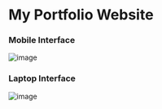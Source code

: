 # My Portfolio Website

### Mobile Interface
![image](https://github.com/adil200/Portfolio-Adil/assets/75264739/a547076e-6d41-45e7-a418-df811620dfda)

 ### Laptop Interface
![image](https://github.com/adil200/Portfolio-Adil/assets/75264739/0a5af589-d4f1-4029-9157-e921243ed633)
